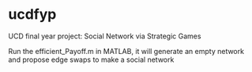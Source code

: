 # ucdfyp
UCD final year project: Social Network via Strategic Games

Run the efficient_Payoff.m in MATLAB, it will generate an empty network and propose edge swaps to make a social network
